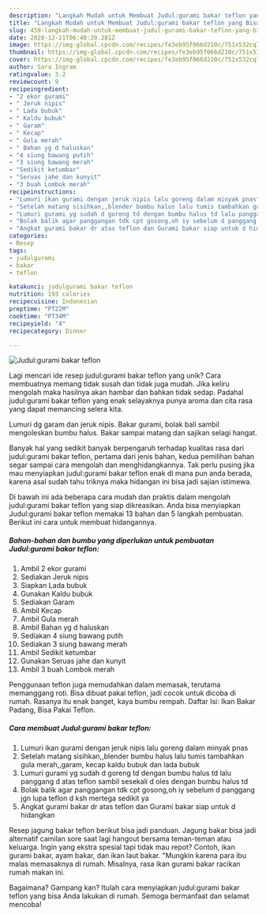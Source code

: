 ```yaml
---
description: "Langkah Mudah untuk Membuat Judul:gurami bakar teflon yang Bisa Manjain Lidah"
title: "Langkah Mudah untuk Membuat Judul:gurami bakar teflon yang Bisa Manjain Lidah"
slug: 459-langkah-mudah-untuk-membuat-judul-gurami-bakar-teflon-yang-bisa-manjain-lidah
date: 2020-12-21T06:40:20.281Z
image: https://img-global.cpcdn.com/recipes/fe3eb95f066d210c/751x532cq70/judulgurami-bakar-teflon-foto-resep-utama.jpg
thumbnail: https://img-global.cpcdn.com/recipes/fe3eb95f066d210c/751x532cq70/judulgurami-bakar-teflon-foto-resep-utama.jpg
cover: https://img-global.cpcdn.com/recipes/fe3eb95f066d210c/751x532cq70/judulgurami-bakar-teflon-foto-resep-utama.jpg
author: Sara Ingram
ratingvalue: 3.2
reviewcount: 9
recipeingredient:
- "2 ekor gurami"
- " Jeruk nipis"
- " Lada bubuk"
- " Kaldu bubuk"
- " Garam"
- " Kecap"
- " Gula merah"
- " Bahan yg d haluskan"
- "4 siung bawang putih"
- "3 siung bawang merah"
- "Sedikit ketumbar"
- "Seruas jahe dan kunyit"
- "3 buah Lombok merah"
recipeinstructions:
- "Lumuri ikan gurami dengan jeruk nipis lalu goreng dalam minyak pnas"
- "Setelah matang sisihkan,,blender bumbu halus lalu tumis tambahkan gula merah,,garam, kecap kaldu bubuk dan lada bubuk"
- "Lumuri gurami yg sudah d goreng td dengan bumbu halus td lalu panggang d atas teflon sambil sesekali d oles dengan bumbu halus td"
- "Bolak balik agar panggangan tdk cpt gosong,oh iy sebelum d panggang jgn lupa teflon d ksh mertega sedikit ya"
- "Angkat gurami bakar dr atas teflon dan Gurami bakar siap untuk d hidangkan"
categories:
- Resep
tags:
- judulgurami
- bakar
- teflon

katakunci: judulgurami bakar teflon 
nutrition: 193 calories
recipecuisine: Indonesian
preptime: "PT22M"
cooktime: "PT34M"
recipeyield: "4"
recipecategory: Dinner

---
```



![Judul:gurami bakar teflon](https://img-global.cpcdn.com/recipes/fe3eb95f066d210c/751x532cq70/judulgurami-bakar-teflon-foto-resep-utama.jpg)

Lagi mencari ide resep judul:gurami bakar teflon yang unik? Cara membuatnya memang tidak susah dan tidak juga mudah. Jika keliru mengolah maka hasilnya akan hambar dan bahkan tidak sedap. Padahal judul:gurami bakar teflon yang enak selayaknya punya aroma dan cita rasa yang dapat memancing selera kita.

Lumuri dg garam dan jeruk nipis. Bakar gurami, bolak bali sambil mengoleskan bumbu halus. Bakar sampai matang dan sajikan selagi hangat.

Banyak hal yang sedikit banyak berpengaruh terhadap kualitas rasa dari judul:gurami bakar teflon, pertama dari jenis bahan, kedua pemilihan bahan segar sampai cara mengolah dan menghidangkannya. Tak perlu pusing jika mau menyiapkan judul:gurami bakar teflon enak di mana pun anda berada, karena asal sudah tahu triknya maka hidangan ini bisa jadi sajian istimewa.


Di bawah ini ada beberapa cara mudah dan praktis dalam mengolah judul:gurami bakar teflon yang siap dikreasikan. Anda bisa menyiapkan Judul:gurami bakar teflon memakai 13 bahan dan 5 langkah pembuatan. Berikut ini cara untuk membuat hidangannya.

<!--inarticleads1-->

##### Bahan-bahan dan bumbu yang diperlukan untuk pembuatan Judul:gurami bakar teflon:

1. Ambil 2 ekor gurami
1. Sediakan  Jeruk nipis
1. Siapkan  Lada bubuk
1. Gunakan  Kaldu bubuk
1. Sediakan  Garam
1. Ambil  Kecap
1. Ambil  Gula merah
1. Ambil  Bahan yg d haluskan
1. Sediakan 4 siung bawang putih
1. Sediakan 3 siung bawang merah
1. Ambil Sedikit ketumbar
1. Gunakan Seruas jahe dan kunyit
1. Ambil 3 buah Lombok merah


Penggunaan teflon juga memudahkan dalam memasak, terutama memanggang roti. Bisa dibuat pakai teflon, jadi cocok untuk dicoba di rumah. Rasanya itu enak banget, kaya bumbu rempah. Daftar Isi: Ikan Bakar Padang, Bisa Pakai Teflon. 

<!--inarticleads2-->

##### Cara membuat Judul:gurami bakar teflon:

1. Lumuri ikan gurami dengan jeruk nipis lalu goreng dalam minyak pnas
1. Setelah matang sisihkan,,blender bumbu halus lalu tumis tambahkan gula merah,,garam, kecap kaldu bubuk dan lada bubuk
1. Lumuri gurami yg sudah d goreng td dengan bumbu halus td lalu panggang d atas teflon sambil sesekali d oles dengan bumbu halus td
1. Bolak balik agar panggangan tdk cpt gosong,oh iy sebelum d panggang jgn lupa teflon d ksh mertega sedikit ya
1. Angkat gurami bakar dr atas teflon dan Gurami bakar siap untuk d hidangkan


Resep jagung bakar teflon berikut bisa jadi panduan. Jagung bakar bisa jadi alternatif camilan sore saat lagi hangout bersama teman-teman atau keluarga. Ingin yang ekstra spesial tapi tidak mau repot? Contoh, ikan gurami bakar, ayam bakar, dan ikan laut bakar. &#34;Mungkin karena para ibu malas memasaknya di rumah. Misalnya, rasa ikan gurami bakar racikan rumah makan ini. 

Bagaimana? Gampang kan? Itulah cara menyiapkan judul:gurami bakar teflon yang bisa Anda lakukan di rumah. Semoga bermanfaat dan selamat mencoba!
